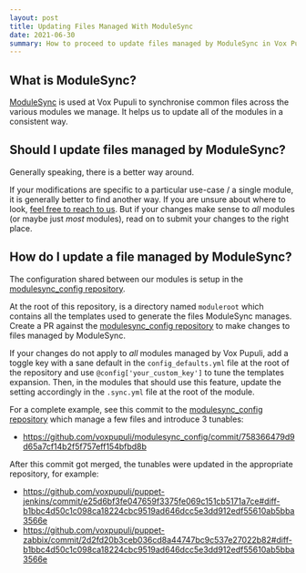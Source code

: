 ```yaml
---
layout: post
title: Updating Files Managed With ModuleSync
date: 2021-06-30
summary: How to proceed to update files managed by ModuleSync in Vox Pupuli templates.
---
```


## What is ModuleSync?

[ModuleSync] is used at Vox Pupuli to synchronise common files across the various modules we manage.  It helps us to update all of the modules in a consistent way.

## Should I update files managed by ModuleSync?

Generally speaking, there is a better way around.

If your modifications are specific to a particular use-case / a single module, it is generally better to find another way.  If you are unsure about where to look, [feel free to reach to us](/docs/about_vox_pupuli/#where-you-can-find-us).  But if your changes make sense to *all* modules (or maybe just *most* modules), read on to submit your changes to the right place.

## How do I update a file managed by ModuleSync?

The configuration shared between our modules is setup in the [modulesync_config repository].

At the root of this repository, is a directory named `moduleroot` which contains all the templates used to generate the files ModuleSync manages.  Create a PR against the [modulesync_config repository] to make changes to files managed by ModuleSync.

If your changes do not apply to *all* modules managed by Vox Pupuli, add a toggle key with a sane default in the `config_defaults.yml` file at the root of the repository and use `@config['your_custom_key']` to tune the templates expansion.  Then, in the modules that should use this feature, update the setting accordingly in the `.sync.yml` file at the root of the module.

For a complete example, see this commit to the [modulesync_config repository] which manage a few files and introduce 3 tunables:

* https://github.com/voxpupuli/modulesync_config/commit/758366479d9d65a7cf14b2f5f757eff154bfbd8b

After this commit got merged, the tunables were updated in the appropriate repository, for example:

* https://github.com/voxpupuli/puppet-jenkins/commit/e25d6bf3fe047659f3375fe069c151cb5171a7ce#diff-b1bbc4d50c1c098ca18224cbc9519ad646dcc5e3dd912edf55610ab5bba3566e
* https://github.com/voxpupuli/puppet-zabbix/commit/2d2fd20b3ceb036cd8a44747bc9c537e27022b82#diff-b1bbc4d50c1c098ca18224cbc9519ad646dcc5e3dd912edf55610ab5bba3566e

[ModuleSync]: https://github.com/voxpupuli/modulesync
[modulesync_config repository]: https://github.com/voxpupuli/modulesync_config
